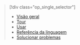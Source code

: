 > [!div class="op_single_selector"]
> * [Visão geral](../articles/application-insights/app-insights-analytics.md)
> * [Tour](../articles/application-insights/app-insights-analytics-tour.md)
> * [Usar](../articles/application-insights/app-insights-analytics-using.md)
> * [Referência da linguagem](../articles/application-insights/app-insights-analytics-reference.md)
> * [Solucionar problemas](../articles/application-insights/app-insights-analytics-troubleshooting.md)
> 
> 



<!--HONumber=Jan17_HO3-->


